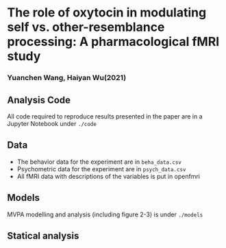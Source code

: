 # The role of oxytocin in modulating self vs. other-resemblance processing: A pharmacological fMRI study

### Yuanchen Wang, Haiyan Wu(2021)

## Analysis Code

All code required to reproduce results presented in the paper are in a Jupyter Notebook under `./code`

## Data


- The behavior data for the experiment are in `beha_data.csv`
- Psychometric data for the experiment are in `psych_data.csv`
- All fMRI data with descriptions of the variables is put in openfmri

## Models

MVPA modelling and analysis (including figure 2-3) is under `./models`

## Statical analysis
